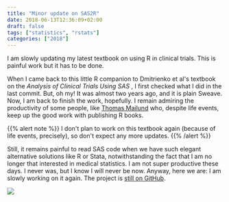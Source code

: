 ```yaml
---
title: "Minor update on SAS2R"
date: 2018-06-13T12:36:09+02:00
draft: false
tags: ["statistics", "rstats"]
categories: ["2018"]
---
```


I am slowly updating my latest textbook on using R in clinical trials. This is painful work but it has to be done.

When I came back to this little R companion to Dmitrienko et al's textbook on the *Analysis of Clinical Trials Using SAS* , I first checked what I did in the last commit. But, oh my! It was almost two years ago, and it is plain Sweave. Now, I am back to finish the work, hopefully. I remain admiring the productivity of some people, like [Thomas Mailund](https://twitter.com/thomasmailund) who, despite life events, keep up the good work with publishing R books.

{{% alert note %}}
I don't plan to work on this textbook again (because of life events, precisely), so don't expect any more updates.
{{% /alert %}}

Still, it remains painful to read SAS code when we have such elegant alternative solutions like R or Stata, notwithstanding the fact that I am no longer that interested in medical statistics. I am not super productive these days. I never was, but I know I will never be now. Anyway, here we are: I am slowly working on it again. The project is [still on GitHub](https://github.com/chlalanne/SAS2R).

![](/img/sas2r.png)

